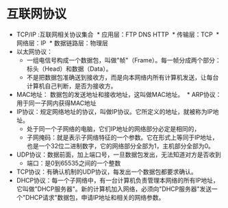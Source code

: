 

# 互联网协议
* TCP/IP :互联网相关协议集合
  * 应用层：FTP DNS HTTP
  * 传输层：TCP
  * 网络层：IP
  * 数据链路层：物理层
* 以太网协议： 
  * 一组电信号构成一个数据包，叫做"帧"（Frame）。每一帧分成两个部分：标头（Head）和数据（Data）。
  * 不是把数据包准确送到接收方，而是向本网络内所有计算机发送，让每台计算机自己判断，是否为接收方。
* MAC地址： 数据包的发送地址和接收地址，这叫做MAC地址。
  * ARP协议：用于同一子网内获得MAC地址
* IP协议：规定网络地址的协议，叫做IP协议。它所定义的地址，就被称为IP地址。
  * 处于同一个子网络的电脑，它们IP地址的网络部分必定是相同的，
  * 子网掩码：就是表示子网络特征的一个参数。它在形式上等同于IP地址，也是一个32位二进制数字，它的网络部分全部为1，主机部分全部为0。
* UDP协议：数据前面，加上端口号，一旦数据包发出，无法知道对方是否收到
  * 端口：是0到65535之间的一个整数
* TCP协议：有确认机制的UDP协议，每发出一个数据包都要求确认。
* DHCP协议：每一个子网络中，有一台计算机负责管理本网络的所有IP地址，它叫做"DHCP服务器"。新的计算机加入网络，必须向"DHCP服务器"发送一个"DHCP请求"数据包，申请IP地址和相关的网络参数。

